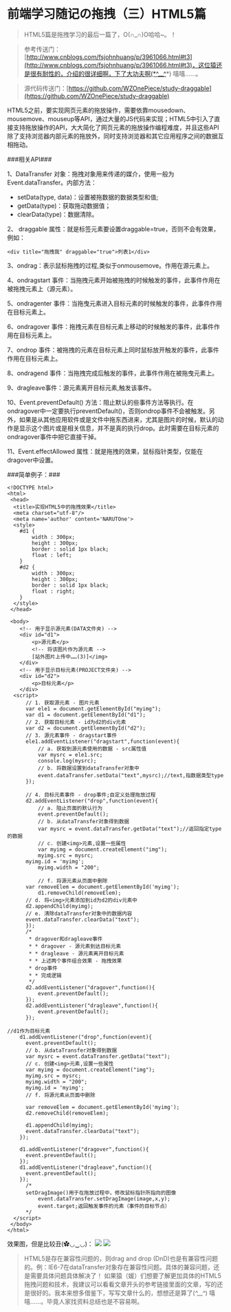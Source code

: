 # 前端学习随记の拖拽（三）HTML5篇

>HTML5篇是拖拽学习的最后一篇了，O(∩_∩)O哈哈~。！

>参考传送门：[http://www.cnblogs.com/fsjohnhuang/p/3961066.html#t3](http://www.cnblogs.com/fsjohnhuang/p/3961066.html#t3)，这位猿还是很有耐性的，介绍的很详细啊，下了大功夫啊(*^__^*) 嘻嘻……。

>源代码传送门：[https://github.com/WZOnePiece/study-draggable](https://github.com/WZOnePiece/study-draggable)

HTML5之前，要实现网页元素的拖放操作，需要依靠mousedown、mousemove、mouseup等API，通过大量的JS代码来实现；HTML5中引入了直接支持拖放操作的API，大大简化了网页元素的拖放操作编程难度，并且这些API除了支持浏览器内部元素的拖放外，同时支持浏览器和其它应用程序之间的数据互相拖动。

###相关API###

1、DataTransfer 对象：拖拽对象用来传递的媒介，使用一般为Event.dataTransfer。内部方法：

- setData(type, data)：设置被拖数据的数据类型和值;
- getData(type)：获取拖动数据值；
- clearData(type)：数据清除。

2、 draggable 属性：就是标签元素要设置draggable=true，否则不会有效果，例如：

    <div title="拖拽我" draggable="true">列表1</div>

3、ondrag：表示鼠标拖拽的过程,类似于onmousemove。作用在源元素上。

4、ondragstart 事件：当拖拽元素开始被拖拽的时候触发的事件，此事件作用在被拖拽元素上（源元素）。

5、ondragenter 事件：当拖曳元素进入目标元素的时候触发的事件，此事件作用在目标元素上。

6、ondragover 事件：拖拽元素在目标元素上移动的时候触发的事件，此事件作用在目标元素上。

7、ondrop 事件：被拖拽的元素在目标元素上同时鼠标放开触发的事件，此事件作用在目标元素上。

8、ondragend 事件：当拖拽完成后触发的事件，此事件作用在被拖曳元素上。

9、dragleave事件：源元素离开目标元素,触发该事件。

10、Event.preventDefault() 方法：阻止默认的些事件方法等执行。在ondragover中一定要执行preventDefault()，否则ondrop事件不会被触发。另外，如果是从其他应用软件或是文件中拖东西进来，尤其是图片的时候，默认的动作是显示这个图片或是相关信息，并不是真的执行drop。此时需要在目标元素的ondragover事件中把它直接干掉。

11、Event.effectAllowed 属性：就是拖拽的效果，鼠标指针类型，仅能在dragover中设置。

###简单例子：###

    <!DOCTYPE html>
    <html>
     <head>
      <title>实现HTML5中的拖拽效果</title>
      <meta charset="utf-8"/>
      <meta name='author' content='NARUTOne'>
      <style>
        #d1 {
            width : 300px;
            height : 300px;
            border : solid 1px black;
            float : left;
        }
        #d2 {
            width : 300px;
            height : 300px;
            border : solid 1px black;
            float : right;
        }
      </style>
     </head>
    
     <body>
        <!-- 用于显示源元素(DATA文件夹) -->
        <div id="d1">
            <p>源元素</p>
            <!-- 将该图片作为源元素 -->
            [站外图片上传中……(3)]</img>
        </div>
        <!-- 用于显示目标元素(PROJECT文件夹) -->
        <div id="d2">
            <p>目标元素</p>
        </div>
      <script>
          // 1. 获取源元素 - 图片元素
          var ele1 = document.getElementById("myimg");
          var d1 = document.getElementById("d1");
          // 2. 获取目标元素 - id为d2的div元素
          var d2 = document.getElementById("d2");
          // 3. 源元素事件 - dragstart事件
          ele1.addEventListener("dragstart",function(event){
              // a. 获取到源元素使用的数据 - src属性值
              var mysrc = ele1.src;
              console.log(mysrc);
              // b. 将数据设置到dataTransfer对象中
              event.dataTransfer.setData("text",mysrc);//text,指数据类型type
          });
    
          // 4. 目标元素事件 - drop事件;自定义处理拖放过程
          d2.addEventListener("drop",function(event){
              // a. 阻止页面的默认行为
              event.preventDefault();
              // b. 从dataTransfer对象得到数据
              var mysrc = event.dataTransfer.getData("text");//返回指定type的数据
              // c. 创建<img>元素,设置一些属性
              var myimg = document.createElement("img");
              myimg.src = mysrc;
          myimg.id = 'myimg';
              myimg.width = "200";
    
              // f. 将源元素从页面中删除
          var removeElem = document.getElementById('myimg');
              d1.removeChild(removeElem);
          // d. 将<img>元素添加到id为d2的div元素中
          d2.appendChild(myimg);
          // e. 清除dataTransfer对象中的数据内容
          event.dataTransfer.clearData("text");
          });
          /*
           * dragover和dragleave事件
           * * dragover - 源元素到达目标元素
           * * dragleave - 源元素离开目标元素
           * * 上述两个事件组合效果 - 拖拽效果
           * drop事件
           * * 完成逻辑
           */
          d2.addEventListener("dragover",function(){
              event.preventDefault();
          });
          d2.addEventListener("dragleave",function(){
              event.preventDefault();
          });
    
    //d1作为目标元素
        d1.addEventListener("drop",function(event){
          event.preventDefault();
          // b. 从dataTransfer对象得到数据
          var mysrc = event.dataTransfer.getData("text");
          // c. 创建<img>元素,设置一些属性
          var myimg = document.createElement("img");
          myimg.src = mysrc;
          myimg.width = "200";
          myimg.id = 'myimg';
          // f. 将源元素从页面中删除
    
          var removeElem = document.getElementById('myimg');
          d2.removeChild(removeElem);
    
          d1.appendChild(myimg);
          event.dataTransfer.clearData("text");
        });
    
        d1.addEventListener("dragover",function(){
          event.preventDefault();
        });
        d1.addEventListener("dragleave",function(){
          event.preventDefault();
        });
          /*
          setDragImage()用于在拖放过程中，修改鼠标指针所指向的图像
              event.dataTransfer.setDragImage(image,x,y);
              event.target;返回触发事件的元素（事件的目标节点）
          */
      </script>
     </body>
    </html>

效果图，但是比较丑(✿◡‿◡)：
![](http://upload-images.jianshu.io/upload_images/2455352-49df33c7d7098554.png?imageMogr2/auto-orient/strip%7CimageView2/2/w/1240)
![](http://upload-images.jianshu.io/upload_images/2455352-034d54b35f3a90fa.png?imageMogr2/auto-orient/strip%7CimageView2/2/w/1240)

>HTML5是存在兼容性问题的，则drag and drop (DnD)也是有兼容性问题的。例：IE6-7在dataTransfer对象存在兼容性问题。具体的兼容问题，还是需要具体问题具体解决了！
>如果猿（媛）们想要了解更加具体的HTML5拖拽问题和技术，我建议可以看看文章开头的参考链接里面的文章，写的还是很好的。我本来想多借鉴下，写写文章什么的，想想还是算了(*^__^*) 嘻嘻……。毕竟人家找资料总结也是不容易啊。